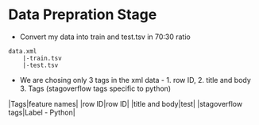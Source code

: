 # Data Prepration Stage

- Convert my data into train and test.tsv in 70:30 ratio

```
data.xml
    |-train.tsv
    |-test.tsv
```
- We are chosing only 3 tags in  the xml data - 1. row ID, 2. title and body 3. Tags 
(stagoverflow tags specific to python)

|Tags|feature names|
|row ID|row ID|
|title and body|test|
|stagoverflow tags|Label - Python|
